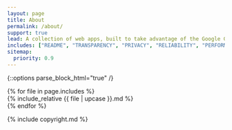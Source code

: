 ```yaml
---
layout: page
title: About
permalink: /about/
support: true
lead: A collection of web apps, built to take advantage of the Google G-Suite platform and designed to __save time__, making technology __work for you__.
includes: ["README", "TRANSPARENCY", "PRIVACY", "RELIABILITY", "PERFORMANCE", "TERMS"]
sitemap:
  priority: 0.9
---
```


{::options parse_block_html="true" /}
<div class="d-flex flex-column p-2">
{% for file in page.includes %}
<div class="highlight_all highlight_{{ file | downcase }} mb-3">
{% include_relative {{ file | upcase }}.md %}
</div>
{% endfor %}
</div>

{% include copyright.md %}